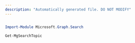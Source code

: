 ```yaml
---
description: "Automatically generated file. DO NOT MODIFY"
---
```


```powershell

Import-Module Microsoft.Graph.Search

Get-MgSearchTopic

```